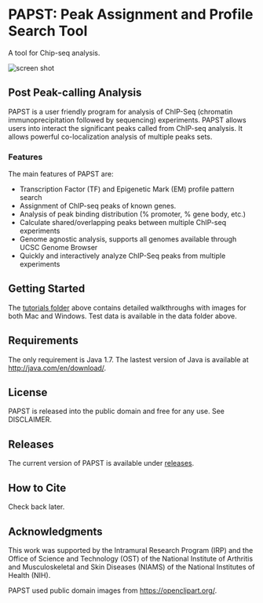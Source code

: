 # PAPST: Peak Assignment and Profile Search Tool

A tool for Chip-seq analysis.

![screen shot](https://github.com/paulbible/papst/raw/master/tutorials/papst_screen.png)

## Post Peak-calling Analysis

PAPST is a user friendly program for analysis of ChIP-Seq (chromatin immunoprecipitation followed by sequencing) experiments. PAPST allows users into interact the significant peaks called from ChIP-seq analysis. It allows powerful co-localization analysis of multiple peaks sets.   

### Features
The main features of PAPST are:
* Transcription Factor (TF) and Epigenetic Mark (EM) profile pattern search
* Assignment of ChIP-seq peaks of known genes.
* Analysis of peak binding distribution (% promoter, % gene body, etc.)
* Calculate shared/overlapping peaks between multiple ChIP-seq experiments
* Genome agnostic analysis, supports all genomes available through UCSC Genome Browser
* Quickly and interactively analyze ChIP-Seq peaks from multiple experiments

## Getting Started
The [tutorials folder](https://github.com/paulbible/papst/tree/master/tutorials) above contains detailed walkthroughs with images for both Mac and Windows. Test data is available in the data folder above.

## Requirements
The only requirement is Java 1.7. The lastest version of Java is available at http://java.com/en/download/.

## License
PAPST is released into the public domain and free for any use. See DISCLAIMER.

## Releases
The current version of PAPST is available under [releases](https://github.com/paulbible/papst/releases).

## How to Cite
Check back later.

## Acknowledgments
This work was supported by the Intramural Research Program (IRP) and the Office of Science and Technology (OST) of the National Institute of Arthritis and Musculoskeletal and Skin Diseases (NIAMS) of the National Institutes of Health (NIH).

PAPST used public domain images from https://openclipart.org/.



